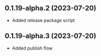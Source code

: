 ## 0.1.19-alpha.2 (2023-07-20)
- Added release package script

## 0.1.19-alpha.3 (2023-07-20)
- Added publish flow


